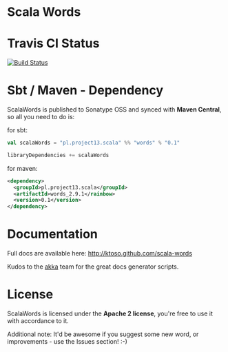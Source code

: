 Scala Words
===========

Travis CI Status
================
[![Build Status](https://secure.travis-ci.org/ktoso/scala-words.png?branch=master)](http://travis-ci.org/ktoso/scala-words)

Sbt / Maven - Dependency
========================

ScalaWords is published to Sonatype OSS and synced with **Maven Central**, so all you need to do is:

for sbt:

```scala
val scalaWords = "pl.project13.scala" %% "words" % "0.1"

libraryDependencies += scalaWords
```

for maven:

```xml
<dependency>
  <groupId>pl.project13.scala</groupId>
  <artifactId>words_2.9.1</rainbow>
  <version>0.1</version>
</dependency>
```

Documentation
=============

Full docs are available here: http://ktoso.github.com/scala-words

Kudos to the <a href="https://github.com/akka/akka/tree/master/akka-docs">akka</a> team for the great docs generator scripts.

License
=======
ScalaWords is licensed under the **Apache 2 license**,
you're free to use it with accordance to it.

Additional note: It'd be awesome if you suggest some new word, or improvements - use the Issues section! :-)
